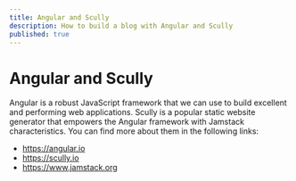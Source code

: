 ```yaml
---
title: Angular and Scully
description: How to build a blog with Angular and Scully
published: true
---
```


# Angular and Scully
Angular is a robust JavaScript framework that we can use to build excellent and performing web applications.
Scully is a popular static website generator that empowers the Angular framework with Jamstack characteristics.
You can find more about them in the following links: 
- https://angular.io
- https://scully.io
- https://www.jamstack.org
